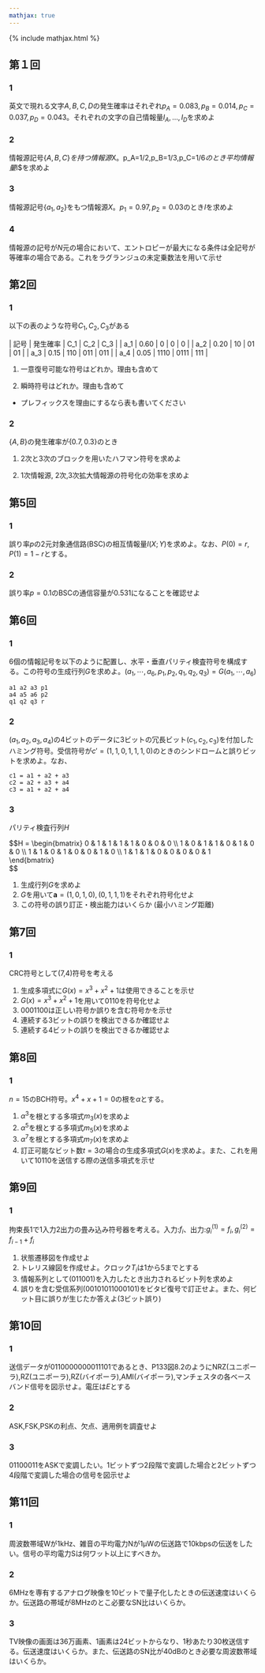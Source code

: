 ```yaml
---
mathjax: true
---
```


{% include mathjax.html %}

## 第１回

### 1
英文で現れる文字$A,B,C,D$の発生確率はそれぞれ$p_A=0.083, p_B=0.014, p_C=0.037, p_D=0.043$。それぞれの文字の自己情報量$I_A,\ldots,I_D$を求めよ

### 2
情報源記号$\{A,B,C\}を持つ情報源$X$。$p_A=1/2,p_B=1/3,p_C=1/6$のとき平均情報量$I$を求めよ

### 3
情報源記号$\{a_1,a_2\}$をもつ情報源$X$。$p_1=0.97,p_2=0.03$のとき$I$を求めよ

### 4
情報源の記号が$N$元の場合において、エントロピーが最大になる条件は全記号が等確率の場合である。これをラグランジュの未定乗数法を用いて示せ

## 第2回

### 1
以下の表のような符号$C_1,C_2,C_3$がある

| 記号 | 発生確率 | C_1 | C_2 | C_3 |
| a_1 | 0.60 | 0 | 0 | 0 |
| a_2 | 0.20 | 10 | 01 | 01 |
| a_3 | 0.15 | 110 | 011 | 011 |
| a_4 | 0.05 | 1110 | 0111 | 111 |

1. 一意復号可能な符号はどれか。理由も含めて

2. 瞬時符号はどれか。理由も含めて

  * プレフィックスを理由にするなら表も書いてください

### 2
$\{A,B\}$の発生確率が$\{0.7,0.3\}$のとき

1. 2次と3次のブロックを用いたハフマン符号を求めよ

2. 1次情報源, 2次,3次拡大情報源の符号化の効率を求めよ

## 第5回
### 1
誤り率$p$の2元対象通信路(BSC)の相互情報量$I(X;Y)$を求めよ。なお、$P(0)=r,P(1)=1-r$とする。

### 2
誤り率$p=0.1$のBSCの通信容量が$0.531$になることを確認せよ

## 第6回
### 1
6個の情報記号を以下のように配置し、水平・垂直パリティ検査符号を構成する。この符号の生成行列$G$を求めよ。$(a_1,\cdots,a_6,p_1,p_2,q_1,q_2,q_3)=G(a_1,\cdots,a_6)$

```
a1 a2 a3 p1
a4 a5 a6 p2
q1 q2 q3 r
```

### 2
$(a_1,a_2,a_3,a_4)$の4ビットのデータに3ビットの冗長ビット$(c_1,c_2,c_3)$を付加したハミング符号。受信符号が$c'=(1,1,0,1,1,1,0)$のときのシンドロームと誤りビットを求めよ。なお、

```
c1 = a1 + a2 + a3
c2 = a2 + a3 + a4
c3 = a1 + a2 + a4
```

### 3
パリティ検査行列$H$

<div>$$H = \begin{bmatrix}
0 & 1 & 1 & 1 & 1 & 0 & 0 & 0 \\
1 & 0 & 1 & 1 & 0 & 1 & 0 & 0 \\
1 & 1 & 0 & 1 & 0 & 0 & 1 & 0 \\
1 & 1 & 1 & 0 & 0 & 0 & 0 & 1
\end{bmatrix}</div>$$

1. 生成行列$G$を求めよ
2. $G$を用いて$\boldsymbol a=(1,0,1,0),(0,1,1,1)$をそれぞれ符号化せよ
3. この符号の誤り訂正・検出能力はいくらか (最小ハミング距離)

## 第7回
### 1
CRC符号として(7,4)符号を考える

1. 生成多項式に$G(x)=x^3+x^2+1$は使用できることを示せ
2. $G(x)=x^3+x^2+1$を用いて0110を符号化せよ
3. 0001100は正しい符号か誤りを含む符号かを示せ
4. 連続する3ビットの誤りを検出できるか確認せよ
5. 連続する4ビットの誤りを検出できるか確認せよ

## 第8回
### 1
$n=15$のBCH符号。$x^4+x+1=0$の根を$α$とする。

1. $α^3$を根とする多項式$m_3(x)$を求めよ
2. $α^5$を根とする多項式$m_5(x)$を求めよ
3. $α^7$を根とする多項式$m_7(x)$を求めよ
4. 訂正可能なビット数$t=3$の場合の生成多項式$G(x)$を求めよ。また、これを用いて10110を送信する際の送信多項式を示せ

## 第9回
### 1
拘束長1で1入力2出力の畳み込み符号器を考える。入力:$f_i$、出力:$g_i^{(1)}=f_i, g_i^{(2)}=f_{i-1}+f_i$

1. 状態遷移図を作成せよ
2. トレリス線図を作成せよ。クロック$T_i$は1から5までとする
3. 情報系列として(011001)を入力したとき出力されるビット列を求めよ
4. 誤りを含む受信系列(00101011000101)をビタビ復号で訂正せよ。また、何ビット目に誤りが生じたか答えよ(3ビット誤り)

## 第10回
### 1
送信データが0110000000011101であるとき、P133図8.2のようにNRZ(ユニポーラ),RZ(ユニポーラ),RZ(バイポーラ),AMI(バイポーラ),マンチェスタの各ベースバンド信号を図示せよ。電圧は$E$とする

### 2
ASK,FSK,PSKの利点、欠点、適用例を調査せよ

### 3
01100011をASKで変調したい。1ビットずつ2段階で変調した場合と2ビットずつ4段階で変調した場合の信号を図示せよ

## 第11回
### 1
周波数帯域Wが1kHz、雑音の平均電力Nが1μWの伝送路で10kbpsの伝送をしたい。信号の平均電力Sは何ワット以上にすべきか。

### 2
6MHzを専有するアナログ映像を10ビットで量子化したときの伝送速度はいくらか。伝送路の帯域が8MHzのとこ必要なSN比はいくらか。

### 3
TV映像の画面は36万画素、1画素は24ビットからなり、1秒あたり30枚送信する。伝送速度はいくらか。また、伝送路のSN比が40dBのとき必要な周波数帯域はいくらか。
